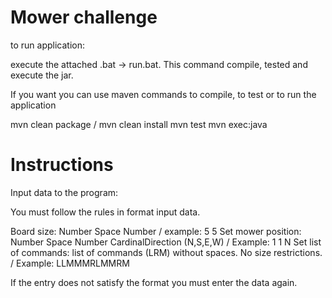 # Mower challenge

to run application:

execute the attached .bat  -> run.bat. This command compile, tested and execute the jar.

If you want you can use maven commands to compile, to test or to run the application

mvn clean package  / mvn clean install
mvn test
mvn exec:java

# Instructions

Input data to the program:

You must follow the rules in format input data.

Board size: Number Space Number  / example: 5 5
Set mower position: Number Space Number CardinalDirection (N,S,E,W) / Example: 1 1 N
Set list of commands: list of commands (LRM) without spaces. No size restrictions. / Example: LLMMMRLMMRM

If the entry does not satisfy the format you must enter the data again.
